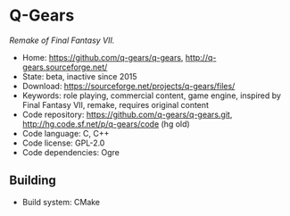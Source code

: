 # Q-Gears

_Remake of Final Fantasy VII._

- Home: https://github.com/q-gears/q-gears, http://q-gears.sourceforge.net/
- State: beta, inactive since 2015
- Download: https://sourceforge.net/projects/q-gears/files/
- Keywords: role playing, commercial content, game engine, inspired by Final Fantasy VII, remake, requires original content
- Code repository: https://github.com/q-gears/q-gears.git, http://hg.code.sf.net/p/q-gears/code (hg old)
- Code language: C, C++
- Code license: GPL-2.0
- Code dependencies: Ogre

## Building

- Build system: CMake
